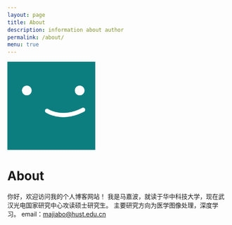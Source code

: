 ```yaml
---
layout: page
title: About
description: information about author
permalink: /about/
menu: true
---
```


<img class="img-rounded" src="/assets/img/uploads/profile.png" alt="马嘉波" width="200">

# About

你好，欢迎访问我的个人博客网站！
我是马嘉波，就读于华中科技大学，现在武汉光电国家研究中心攻读硕士研究生。
主要研究方向为医学图像处理，深度学习。
email：majiabo@hust.edu.cn

